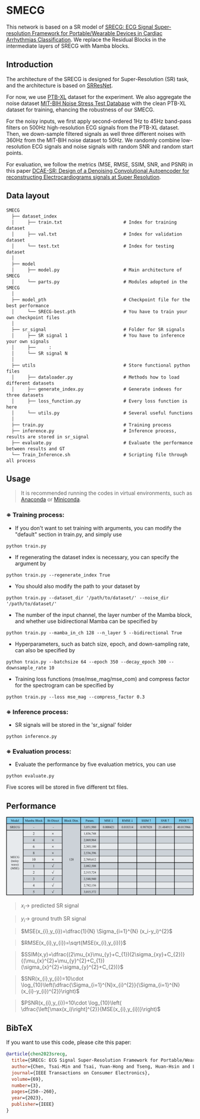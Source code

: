 # SMECG

This network is based on a SR model of [SRECG: ECG Signal Super-resolution Framework for Portable/Wearable Devices in Cardiac Arrhythmias Classification](https://arxiv.org/abs/2012.03803).
We replace the Residual Blocks in the intermediate layers of SRECG with Mamba blocks.

## Introduction

The architecture of the SRECG is designed for Super-Resolution (SR) task, and the architecture is based on [SRResNet](https://arxiv.org/abs/1609.04802).

For now, we use [PTB-XL](https://physionet.org/content/ptb-xl/1.0.3/) dataset for the experiment. We also aggregate the noise dataset [MIT-BIH Noise Stress Test Database](https://physionet.org/content/nstdb/1.0.0/) with the clean PTB-XL dataset for training, ehancing the robustness of our SMECG.

For the noisy inputs, we first apply second-ordered 1Hz to 45Hz band-pass filters on 500Hz high-resolution ECG signals from the PTB-XL dataset. Then, we down-sample filtered signals as well three different noises with 360Hz from the MIT-BIH noise dataset to 50Hz. We randomly combine low-resolution ECG signals and noise signals with random SNR and random start points.

For evaluation, we follow the metrics (MSE, RMSE, SSIM, SNR, and PSNR) in this paper [DCAE-SR: Design of a Denoising Convolutional Autoencoder for reconstructing Electrocardiograms signals at Super Resolution](https://arxiv.org/abs/2404.15307).

## Data layout

    SMECG
      ├── dataset_index
      │     ├── train.txt                       # Index for training dataset
      │     ├── val.txt                         # Index for validation dataset
      │     └── test.txt                        # Index for testing dataset
      │
      ├── model
      │     ├── model.py                        # Main architecture of SMECG
      │     └── parts.py                        # Modules adopted in the SMECG
      │
      ├── model_pth                             # Checkpoint file for the best performance
      │     └── SRECG-best.pth                  # You have to train your own checkpoint files
      │
      ├── sr_signal                             # Folder for SR signals
      │     ├── SR signal 1                     # You have to inference your own signals
      │     ├──     :
      │     └── SR signal N
      │
      ├── utils                                 # Store functional python files
      │     ├── dataloader.py                   # Methods how to load different datasets
      │     ├── generate_index.py               # Generate indexes for three datasets
      │     ├── loss_function.py                # Every loss function is here
      │     └── utils.py                        # Several useful functions
      │
      ├── train.py                              # Training process
      ├── inference.py                          # Inference process, results are stored in sr_signal
      ├── evaluate.py                           # Evaluate the performance between results and GT
      └── Train_Inference.sh                    # Scripting file through all process

## Usage
> It is recommended running the codes in virtual environments, such as [Anaconda](https://www.anaconda.com/download) or [Miniconda](https://docs.anaconda.com/miniconda/).

### ※ Training process:
- If you don't want to set training with arguments, you can modify the "default" section in train.py, and simply use
```
python train.py
```

- If regenerating the dataset index is necessary, you can specify the argument by
```
python train.py --regenerate_index True
```

- You should also modify the path to your dataset by
```
python train.py --dataset_dir '/path/to/dataset/' --noise_dir '/path/to/dataset/'
```

- The number of the input channel, the layer number of the Mamba block, and whether use bidirectional Mamba can be specified by
```
python train.py --mamba_in_ch 128 --n_layer 5 --bidirectional True
```

- Hyperparameters, such as batch size, epoch, and down-sampling rate, can also be specified by
```
python train.py --batchsize 64 --epoch 350 --decay_epoch 300 --downsample_rate 10
```

- Training loss functions (mse/mse_mag/mse_com) and compress factor for the spectrogram can be specified by
```
python train.py --loss mse_mag --compress_factor 0.3
```

### ※ Inference process:
- SR signals will be stored in the 'sr_signal' folder
```
python inference.py
```

### ※ Evaluation process:
- Evaluate the performance by five evaluation metrics, you can use
```
python evaluate.py
```
Five scores will be stored in five different txt files.

## Performance
![SRECG Performance](figs/performance.png)

> $x_i \rightarrow$ predicted SR signal

> $y_i \rightarrow$ ground truth SR signal

> $MSE(x_{i},y_{i})=\dfrac{1}{N} \Sigma_{i=1}^{N} (x_i-y_i)^{2}$

> $RMSE(x_{i},y_{i})=\sqrt{MSE(x_{i},y_{i})}$

> $SSIM(x,y)=\dfrac{(2\mu_{x}\mu_{y}+C_{1})(2\sigma_{xy}+C_{2})}{(\mu_{x}^{2}+\mu_{y}^{2}+C_{1})(\sigma_{x}^{2}+\sigma_{y}^{2}+C_{2})}$

> $SNR(x_{i},y_{i})=10\cdot \log_{10}\left(\dfrac{\Sigma_{i=1}^{N}x_{i}^{2}}{\Sigma_{i=1}^{N}(x_{i}-y_{i})^{2}}\right)$

> $PSNR(x_{i},y_{i})=10\cdot \log_{10}\left( \dfrac{\left[\max(x_i)\right]^{2}}{MSE(x_{i},y_{i})}\right)$

## BibTeX
If you want to use this code, please cite this paper:
```bibtex
@article{chen2023srecg,
  title={SRECG: ECG Signal Super-Resolution Framework for Portable/Wearable Devices in Cardiac Arrhythmias Classification},
  author={Chen, Tsai-Min and Tsai, Yuan-Hong and Tseng, Huan-Hsin and Liu, Kai-Chun and Chen, Jhih-Yu and Huang, Chih-Han and Li, Guo-Yuan and Shen, Chun-Yen and Tsao, Yu},
  journal={IEEE Transactions on Consumer Electronics},
  volume={69},
  number={3},
  pages={250--260},
  year={2023},
  publisher={IEEE}
}
```

